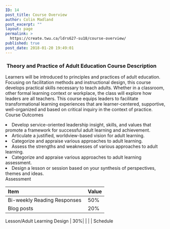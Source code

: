 ```yaml
---
ID: 14
post_title: Course Overview
author: Colin Madland
post_excerpt: ""
layout: page
permalink: >
  https://create.twu.ca/ldrs627-su18/course-overview/
published: true
post_date: 2018-01-20 19:49:01
---
```

###  **Theory and Practice of Adult Education** Course Description 

<span style="font-weight: 400">Learners will be introduced to principles and practices of adult education. Focusing on facilitation methods and instructional design, this course develops practical skills necessary to teach adults. Whether in a classroom, other formal learning context or workplace, the class will explore how leaders are all teachers. This course equips leaders to facilitate transformational learning experiences that are learner-centered, supportive, well-organized and based on critical inquiry in the context of practice.</span> Course Outcomes 
<li style="font-weight: 400">
  <span style="font-weight: 400">Develop service-oriented leadership insight, skills, and values that promote a framework for successful adult learning and achievement.</span>
</li>
<li style="font-weight: 400">
  <span style="font-weight: 400">Articulate a justified, worldview-based vision for adult learning.</span>
</li>
<li style="font-weight: 400">
  <span style="font-weight: 400">Categorize and appraise various approaches to adult learning.</span>
</li>
<li style="font-weight: 400">
  <span style="font-weight: 400">Assess the strengths and weaknesses of various approaches to adult learning.</span>
</li>
<li style="font-weight: 400">
  <span style="font-weight: 400">Categorize and appraise various approaches to adult learning assessment.</span>
</li>
<li style="font-weight: 400">
  <span style="font-weight: 400">Design a lesson or session b</span><span style="font-weight: 400">ased on your synthesis of perspectives, themes and ideas</span><span style="font-weight: 400">.</span>
</li> Assessment 

| Item                                                               | Value |
|:------------------------------------------------------------------ |:----- |
| <span style="font-weight: 400">Bi-weekly Reading Responses</span>  | 50%   |
| <span style="font-weight: 400">Blog posts</span>                   | 20%   | | 

<span style="font-weight: 400">Lesson/Adult Learning Design | 30%|</span> | | | Schedule